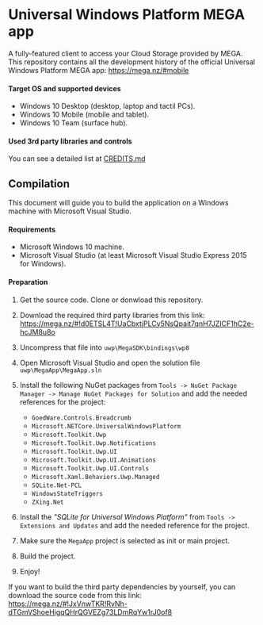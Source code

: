 Universal Windows Platform MEGA app
===================================
A fully-featured client to access your Cloud Storage provided by MEGA.<br>
This repository contains all the development history of the official Universal Windows Platform MEGA app: https://mega.nz/#mobile

#### Target OS and supported devices
- Windows 10 Desktop (desktop, laptop and tactil PCs).
- Windows 10 Mobile (mobile and tablet).
- Windows 10 Team (surface hub).

#### Used 3rd party libraries and controls
You can see a detailed list at [CREDITS.md](CREDITS.md)

## Compilation
This document will guide you to build the application on a Windows machine with Microsoft Visual Studio.

#### Requirements
- Microsoft Windows 10 machine.
- Microsoft Visual Studio (at least Microsoft Visual Studio Express 2015 for Windows).

#### Preparation
1. Get the source code. Clone or donwload this repository.

2. Download the required third party libraries from this link: 
https://mega.nz/#!d0ETSL4T!UaCbxtjPLCy5NsQpait7qnH7JZICF1hC2e-hcJM8u8o

3. Uncompress that file into `uwp\MegaSDK\bindings\wp8`

4. Open Microsoft Visual Studio and open the solution file `uwp\MegaApp\MegaApp.sln`

5. Install the following NuGet packages from `Tools -> NuGet Package Manager -> Manage NuGet Packages for Solution` and add the needed references for the project:
   - `GoedWare.Controls.Breadcrumb`
   - `Microsoft.NETCore.UniversalWindowsPlatform`
   - `Microsoft.Toolkit.Uwp`
   - `Microsoft.Toolkit.Uwp.Notifications`
   - `Microsoft.Toolkit.Uwp.UI`
   - `Microsoft.Toolkit.Uwp.UI.Animations`
   - `Microsoft.Toolkit.Uwp.UI.Controls`
   - `Microsoft.Xaml.Behaviors.Uwp.Managed`
   - `SQLite.Net-PCL`
   - `WindowsStateTriggers`
   - `ZXing.Net`

6. Install the _"SQLite for Universal Windows Platform"_ from `Tools -> Extensions and Updates` and add the needed reference for the project.

7. Make sure the `MegaApp` project is selected as init or main project.

8. Build the project.

9. Enjoy!

If you want to build the third party dependencies by yourself, you can download the source code from this link:
https://mega.nz/#!JxVnwTKR!RvNh-dTGmVShoeHigqQHrQGVEZg73LDmRqYw1rJ0of8
